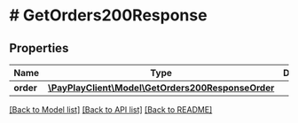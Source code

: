 # # GetOrders200Response

## Properties

Name | Type | Description | Notes
------------ | ------------- | ------------- | -------------
**order** | [**\PayPlayClient\Model\GetOrders200ResponseOrder**](GetOrders200ResponseOrder.md) |  |

[[Back to Model list]](../../README.md#models) [[Back to API list]](../../README.md#endpoints) [[Back to README]](../../README.md)
